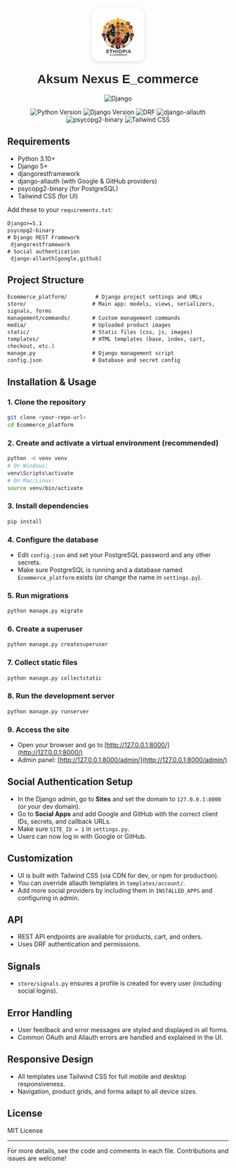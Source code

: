 <p align="center">
  <img src="static/images/logo.png" alt="Aksum Nexus e_commerce Logo" width="120" style="border-radius:16px; box-shadow:0 2px 8px #0002; margin-bottom:8px;"/>
</p>

<h1 align="center" style="font-family:sans-serif; font-weight:700; color:#222; margin-top:0;">Aksum Nexus E_commerce</h1>

<p align="center">
  <img src="https://static.djangoproject.com/img/logos/django-logo-negative.svg" alt="Django" width="200"/>
</p>

<!-- Essential Requirements and Badges -->
<p align="center">
  <img src="https://img.shields.io/badge/python-3.10%2B-blue.svg" alt="Python Version">
  <img src="https://img.shields.io/badge/django-5%2B-green.svg" alt="Django Version">
  <img src="https://img.shields.io/badge/REST%20Framework-3.14%2B-orange.svg" alt="DRF">
  <img src="https://img.shields.io/badge/allauth-0.60%2B-9cf.svg" alt="django-allauth">
  <img src="https://img.shields.io/badge/psycopg2--binary-latest-blueviolet.svg" alt="psycopg2-binary">
  <img src="https://img.shields.io/badge/Tailwind_CSS-3.x-38bdf8?logo=tailwindcss&logoColor=white" alt="Tailwind CSS">
</p>

## Requirements

- Python 3.10+
- Django 5+
- djangorestframework
- django-allauth (with Google & GitHub providers)
- psycopg2-binary (for PostgreSQL)
- Tailwind CSS (for UI)

Add these to your `requirements.txt`:

```
Django>=5.1
psycopg2-binary
# Django REST Framework
 djangorestframework
# Social authentication
 django-allauth[google,github]
```

## Project Structure

```
Ecommerce_platform/         # Django project settings and URLs
store/                     # Main app: models, views, serializers, signals, forms
management/commands/       # Custom management commands
media/                     # Uploaded product images
static/                    # Static files (css, js, images)
templates/                 # HTML templates (base, index, cart, checkout, etc.)
manage.py                  # Django management script
config.json                # Database and secret config
```

## Installation & Usage

### 1. Clone the repository

```bash
git clone <your-repo-url>
cd Ecommerce_platform
```

### 2. Create and activate a virtual environment (recommended)

```bash
python -m venv venv
# On Windows:
venv\Scripts\activate
# On Mac/Linux:
source venv/bin/activate
```

### 3. Install dependencies

```bash
pip install
```

### 4. Configure the database

- Edit `config.json` and set your PostgreSQL password and any other secrets.
- Make sure PostgreSQL is running and a database named `Ecommerce_platform` exists (or change the name in `settings.py`).

### 5. Run migrations

```bash
python manage.py migrate
```

### 6. Create a superuser

```bash
python manage.py createsuperuser
```

### 7. Collect static files

```bash
python manage.py collectstatic
```

### 8. Run the development server

```bash
python manage.py runserver
```

### 9. Access the site

- Open your browser and go to [http://127.0.0.1:8000/](http://127.0.0.1:8000/)
- Admin panel: [http://127.0.0.1:8000/admin/](http://127.0.0.1:8000/admin/)

## Social Authentication Setup

- In the Django admin, go to **Sites** and set the domain to `127.0.0.1:8000` (or your dev domain).
- Go to **Social Apps** and add Google and GitHub with the correct client IDs, secrets, and callback URLs.
- Make sure `SITE_ID = 1` in `settings.py`.
- Users can now log in with Google or GitHub.

## Customization

- UI is built with Tailwind CSS (via CDN for dev, or npm for production).
- You can override allauth templates in `templates/account/`.
- Add more social providers by including them in `INSTALLED_APPS` and configuring in admin.

## API

- REST API endpoints are available for products, cart, and orders.
- Uses DRF authentication and permissions.

## Signals

- `store/signals.py` ensures a profile is created for every user (including social logins).

## Error Handling

- User feedback and error messages are styled and displayed in all forms.
- Common OAuth and Allauth errors are handled and explained in the UI.

## Responsive Design

- All templates use Tailwind CSS for full mobile and desktop responsiveness.
- Navigation, product grids, and forms adapt to all device sizes.

## License

MIT License

---

For more details, see the code and comments in each file. Contributions and issues are welcome!
